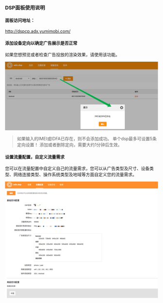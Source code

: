 ### DSP面板使用说明

#### 面板访问地址：  

http://dspcp.adx.yumimobi.com/


#### 添加设备定向以确定广告展示是否正常

如果您想预览或者检查广告投放的渲染效果，请使用该功能。

![](img/dsp_filter.png)

> 如果输入的IMEI或IDFA已存在，则不会添加成功。
> 单个dsp最多可设置5条定向设置！
> 添加或者删除定向，需要大约1分钟后生效。

#### 设置流量配置，自定义流量需求

您可以在流量配置中自定义自己的流量需求，您可以从广告类型及尺寸、设备类型、网络连接类型、操作系统类型及地域等方面自定义您的流量需求。

![](img/dsp_request_config.png)